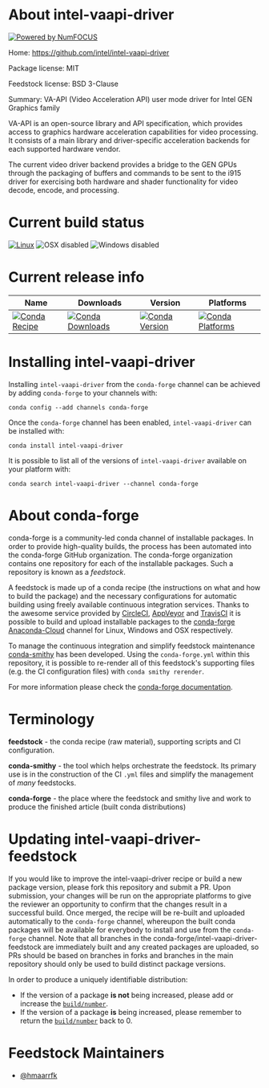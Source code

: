 About intel-vaapi-driver
========================

[![Powered by NumFOCUS](https://img.shields.io/badge/powered%20by-NumFOCUS-orange.svg?style=flat&colorA=E1523D&colorB=007D8A)](http://numfocus.org)

Home: https://github.com/intel/intel-vaapi-driver

Package license: MIT

Feedstock license: BSD 3-Clause

Summary: VA-API (Video Acceleration API) user mode driver for Intel GEN Graphics family

VA-API is an open-source library and API specification, which provides
access to graphics hardware acceleration capabilities for video processing.
It consists of a main library and driver-specific acceleration backends for
each supported hardware vendor.

The current video driver backend provides a bridge to the GEN GPUs through
the packaging of buffers and commands to be sent to the i915 driver for
exercising both hardware and shader functionality for video decode, encode,
and processing.


Current build status
====================

[![Linux](https://img.shields.io/circleci/project/github/conda-forge/intel-vaapi-driver-feedstock/master.svg?label=Linux)](https://circleci.com/gh/conda-forge/intel-vaapi-driver-feedstock)
![OSX disabled](https://img.shields.io/badge/OSX-disabled-lightgrey.svg)
![Windows disabled](https://img.shields.io/badge/Windows-disabled-lightgrey.svg)

Current release info
====================

| Name | Downloads | Version | Platforms |
| --- | --- | --- | --- |
| [![Conda Recipe](https://img.shields.io/badge/recipe-intel--vaapi--driver-green.svg)](https://anaconda.org/conda-forge/intel-vaapi-driver) | [![Conda Downloads](https://img.shields.io/conda/dn/conda-forge/intel-vaapi-driver.svg)](https://anaconda.org/conda-forge/intel-vaapi-driver) | [![Conda Version](https://img.shields.io/conda/vn/conda-forge/intel-vaapi-driver.svg)](https://anaconda.org/conda-forge/intel-vaapi-driver) | [![Conda Platforms](https://img.shields.io/conda/pn/conda-forge/intel-vaapi-driver.svg)](https://anaconda.org/conda-forge/intel-vaapi-driver) |

Installing intel-vaapi-driver
=============================

Installing `intel-vaapi-driver` from the `conda-forge` channel can be achieved by adding `conda-forge` to your channels with:

```
conda config --add channels conda-forge
```

Once the `conda-forge` channel has been enabled, `intel-vaapi-driver` can be installed with:

```
conda install intel-vaapi-driver
```

It is possible to list all of the versions of `intel-vaapi-driver` available on your platform with:

```
conda search intel-vaapi-driver --channel conda-forge
```


About conda-forge
=================

conda-forge is a community-led conda channel of installable packages.
In order to provide high-quality builds, the process has been automated into the
conda-forge GitHub organization. The conda-forge organization contains one repository
for each of the installable packages. Such a repository is known as a *feedstock*.

A feedstock is made up of a conda recipe (the instructions on what and how to build
the package) and the necessary configurations for automatic building using freely
available continuous integration services. Thanks to the awesome service provided by
[CircleCI](https://circleci.com/), [AppVeyor](https://www.appveyor.com/)
and [TravisCI](https://travis-ci.org/) it is possible to build and upload installable
packages to the [conda-forge](https://anaconda.org/conda-forge)
[Anaconda-Cloud](https://anaconda.org/) channel for Linux, Windows and OSX respectively.

To manage the continuous integration and simplify feedstock maintenance
[conda-smithy](https://github.com/conda-forge/conda-smithy) has been developed.
Using the ``conda-forge.yml`` within this repository, it is possible to re-render all of
this feedstock's supporting files (e.g. the CI configuration files) with ``conda smithy rerender``.

For more information please check the [conda-forge documentation](https://conda-forge.org/docs/).

Terminology
===========

**feedstock** - the conda recipe (raw material), supporting scripts and CI configuration.

**conda-smithy** - the tool which helps orchestrate the feedstock.
                   Its primary use is in the construction of the CI ``.yml`` files
                   and simplify the management of *many* feedstocks.

**conda-forge** - the place where the feedstock and smithy live and work to
                  produce the finished article (built conda distributions)


Updating intel-vaapi-driver-feedstock
=====================================

If you would like to improve the intel-vaapi-driver recipe or build a new
package version, please fork this repository and submit a PR. Upon submission,
your changes will be run on the appropriate platforms to give the reviewer an
opportunity to confirm that the changes result in a successful build. Once
merged, the recipe will be re-built and uploaded automatically to the
`conda-forge` channel, whereupon the built conda packages will be available for
everybody to install and use from the `conda-forge` channel.
Note that all branches in the conda-forge/intel-vaapi-driver-feedstock are
immediately built and any created packages are uploaded, so PRs should be based
on branches in forks and branches in the main repository should only be used to
build distinct package versions.

In order to produce a uniquely identifiable distribution:
 * If the version of a package **is not** being increased, please add or increase
   the [``build/number``](https://conda.io/docs/user-guide/tasks/build-packages/define-metadata.html#build-number-and-string).
 * If the version of a package **is** being increased, please remember to return
   the [``build/number``](https://conda.io/docs/user-guide/tasks/build-packages/define-metadata.html#build-number-and-string)
   back to 0.

Feedstock Maintainers
=====================

* [@hmaarrfk](https://github.com/hmaarrfk/)

